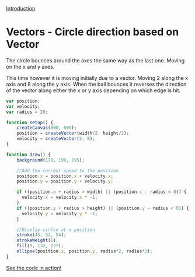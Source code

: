 [Introduction](.../)

# Vectors - Circle direction based on Vector

The circle bounces around the axes the same way as the last one. Moving on the x and y axes.

This time however it is moving initially due to a vector. Moving 2 along the x axis and 8 along the y axis. When the ball bounces it reverses the direction of the vector along either the x or y axis depending on which edge is hit.

```js
var position;
var velocity;
var radius = 20;

function setup() {
    createCanvas(800, 600);
    position = createVector(width/2, height/2);
    velocity = createVector(2, 8);
}

function draw() {
    background(178, 190, 195);

    //Add the current speed to the position
    position.x = position.x + velocity.x;
    position.y = position.y + velocity.y;

    if ((position.x + radius > width) || (position.x - radius < 0)) {
      velocity.x = velocity.x * -1;
    }
    if ((position.y + radius > height) || (position.y - radius < 0)) {
      velocity.y = velocity.y * -1;
    }

    //Display cirlce at x position
    stroke(45, 52, 54);
    strokeWeight(1);
    fill(9, 132, 227);
    ellipse(position.x, position.y, radius*2, radius*2);
}
```

[See the code in action!](sketch.html)
